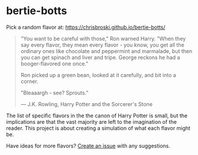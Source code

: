 # bertie-botts

Pick a random flavor at: https://chrisbroski.github.io/bertie-botts/

> "You want to be careful with those," Ron warned Harry. "When they say every flavor, they mean every flavor - you know, you get all the ordinary ones like chocolate and peppermint and marmalade, but then you can get spinach and liver and tripe. George reckons he had a booger-flavored one once."
>
> Ron picked up a green bean, looked at it carefully, and bit into a corner.
>
> "Bleaaargh - see? Sprouts.”
>
> ― J.K. Rowling, Harry Potter and the Sorcerer's Stone

The list of specific flavors in the the canon of Harry Potter is small, but the implications are that the vast majority are left to the imagination of the reader. This project is about creating a simulation of what each flavor might be.

Have ideas for more flavors? [Create an issue](https://github.com/chrisbroski/bertie-botts/issues) with any suggestions.
